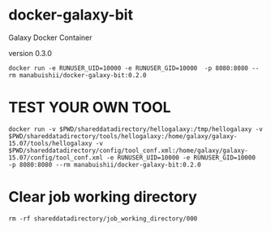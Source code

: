 # docker-galaxy-bit
Galaxy Docker Container

version 0.3.0

```
docker run -e RUNUSER_UID=10000 -e RUNUSER_GID=10000  -p 8080:8080 --rm manabuishii/docker-galaxy-bit:0.2.0
```

# TEST YOUR OWN TOOL

```
docker run -v $PWD/shareddatadirectory/hellogalaxy:/tmp/hellogalaxy -v $PWD/shareddatadirectory/tools/hellogalaxy:/home/galaxy/galaxy-15.07/tools/hellogalaxy -v $PWD/shareddatadirectory/config/tool_conf.xml:/home/galaxy/galaxy-15.07/config/tool_conf.xml -e RUNUSER_UID=10000 -e RUNUSER_GID=10000  -p 8080:8080 --rm manabuishii/docker-galaxy-bit:0.2.0
```

# Clear job working directory

```
rm -rf shareddatadirectory/job_working_directory/000
```
